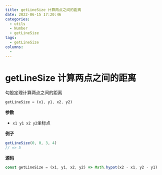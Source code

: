 ```yaml
---
title: getLineSize 计算两点之间的距离
date: 2022-06-15 17:20:46
categories: 
  - utils
  - Number
  - getLineSize
tags: 
  - getLineSize
columns: 
  - 
---
```

# getLineSize 计算两点之间的距离

勾股定理计算两点之间的距离

```js
getLineSize = (x1, y1, x2, y2)
```

**参数**

- `x1 y1 x2 y2`坐标点

**例子**

```js
getLineSize(0, 0, 3, 4)
// => 5
```

**源码**

```js
const getLineSize = (x1, y1, x2, y2) => Math.hypot(x2 - x1, y2 - y1)
```
